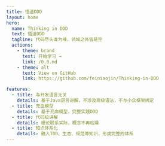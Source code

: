 ```yaml
---
title: 悟道DDD
layout: home
hero:
  name: Thinking in DDD
  text: 悟道DDD
  tagline: 代码尽头谁为峰，领域之外皆是空
  actions:
    - theme: brand
      text: 开始学习 →
      link: /0.0.md
    - theme: alt
      text: View on GitHub
      link: https://github.com/feiniaojin/Thinking-in-DDD

features:
  - title: 与开发语言无关
    details: 基于Java语言讲解，不涉及高级语法，不与小众框架绑定
  - title: 充血模型
    details: 基于充血模型，完整实践DDD
  - title: 代码级讲解
    details: 理论联系实际，概念不再枯燥
  - title: 知识体系化
    details: 融入TDD、生态、规范等知识，形成完整的体系
---
```

